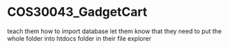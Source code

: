 # COS30043_GadgetCart

teach them how to import database 
let them know that they need to put the whole folder into htdocs folder in their file explorer 
